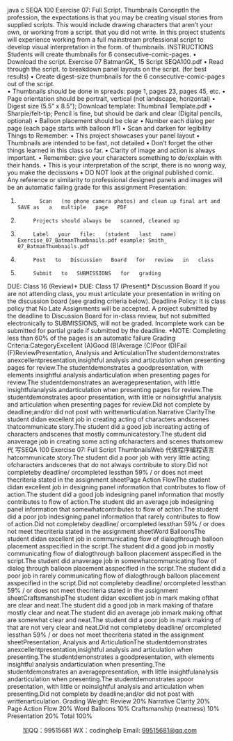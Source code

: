 java c
SEQA   100
Exercise 07:   Full Script. Thumbnails
ConceptIn the profession, the expectations is that you may be creating visual stories from supplied scripts.      This would include drawing characters that aren’t your own, or working from a script. that you did   not write. In this project students will experience working from a full mainstream professional script   to develop visual interpretation in the form. of thumbnails.
INSTRUCTIONS
Students will create thumbnails for 6 consecutive-comic-pages.
•             Download   the   script. Exercise   07   BatmanGK_   15 Script   SEQA100.pdf
•             Read through the script. to breakdown panel layouts on the   script. (for best results)
•             Create digest-size thumbnails for the 6 consecutive-comic-pages out of   the script.	
•             Thumbnails   should   be   done   in   spreads: page   1, pages   23, pages   45, etc.
•             Page orientation should be portrait, vertical   (not landscape, horizontal)
•             Digest   size   (5.5” x 8.5”); Download   template: Thumbnail   Template.pdf
•             Sharpie/felt-tip; Pencil is fine, but should be dark and clear   (Digital   pencils,   optional)
•             Balloon placement should be   clear
•             Number each dialog per page   (each page   starts with balloon #1)
•             Scan and darken for legibility
Things to   Remember:
•             This project showcases your panel   layout
•             Thumbnails are intended to be fast, not detailed
•             Don’t forget the other things learned   in this   class so   far.
•             Clarity of image and action is always important.
•             Remember: give your characters something to do/explain with their hands.
•             This is your interpretation of the script, there is no wrong way, you make the decissions
•             DO NOT look at the original   published   comic. Any   reference   or similarity to   professional   designed panels and images will be an automatic   failing grade for this assignment
Presentation:
1.            Scan   (no phone camera photos) and clean up final art and SAVE as   a   multiple   page   PDF
2.          Projects should always be   scanned, cleaned up
3.          Label   your   file:   (student   last   name) Exercise_07_BatmanThumbnails.pdf example: Smith_ 07_BatmanThumbnails.pdf
4.          Post   to   Discussion   Board   for   review   in   class
5.          Submit   to   SUBMISSIONS   for   grading
DUE: Class   16   (Review)*
DUE: Class   17   (Present)*
Discussion   Board
If you are not attending class, you must articulate your presentation in writing on the discussion   board   (see grading criteria below).
Deadline   Policy:
It is class policy that No Late Assignments will be accepted. A   project submitted   by the   deadline to   Discussion Board for in-class review, but not submitted   electronically   to SUBMISSIONS, will   not   be graded. Incomplete work can be submitted for partial grade if submitted by the deadline.
*NOTE: Completing less than 60% of the pages is an automatic failure
Grading   Criteria:CategoryExcellent   (A)Good   (B)Average (C)Poor   (D)Fail   (F)ReviewPresentation,   Analysis   and   ArticulationThe studentdemonstrates anexcellentpresentation,insightful analysis      and articulation            when presenting      pages for review.The studentdemonstrates a   goodpresentation, with      elements insightful   analysis andarticulation when   presenting pages   for review.The studentdemonstrates an   averagepresentation, with   little insightfulanalysis andarticulation when   presenting pages   for review.The studentdemonstrates apoor presentation,   with   little or   noinsightful analysis      and articulation            when presenting      pages for review.Did not   complete   by deadline;and/or did not   post   with writtenarticulation.Narrative ClarityThe student didan excellent   job in   creating acting of   characters andscenes thatcommunicate   story.The student did   a   good   job increating acting of   characters andscenes that   mostly   communicatestory.The student did   anaverage   job in   creating some   acting ofcharacters and   scenes thatsomew代 写SEQA 100 Exercise 07: Full Script ThumbnailsWeb
代做程序编程语言hatcommunicate   story.The student did   a      poor   job with very   little acting   ofcharacters andscenes that do   not   always contribute         to story.Did not   completeby deadline/ orcompleted lessthan 59% /   or   does   not   meet thecriteria stated in the   assignment sheetPage Action   FlowThe student didan excellent   job in   designing panel                  information that                  contributes to flow   of action.The student did   a   good   job indesigning panel               information that               mostly contributes   to flow of action.The student did   an   average   job indesigning panel   information that   somewhatcontributes to flow   of action.The student did   a   poor   job indesigning panel         information that         rarely contributes   to flow of action.Did not   completeby deadline/ orcompleted lessthan 59% /   or   does   not   meet thecriteria stated in the   assignment sheetWord   BalloonsThe student didan excellent   job in   communicating               flow of dialogthrough balloon   placement asspecified in the   script.The student did   a         good   job in   mostly   communicating               flow of dialogthrough balloon   placement asspecified in the   script.The student did   anaverage   job in   somewhatcommunicating   flow of dialog               through balloon   placement asspecified in the   script.The student did   a   poor   job in rarely      communicating         flow of dialogthrough balloon   placement asspecified in the   script.Did not   completeby deadline/ orcompleted lessthan 59% /   or   does   not   meet thecriteria stated in the   assignment sheetCraftsmanshipThe student didan excellent   job in   mark making   ofthat are clear and   neat.The student did   a   good   job in   mark   making of thatare   mostly clear   and   neat.The student did   an   average   job inmark making   ofthat are somewhat   clear and neat.The student did   a         poor   job in   mark               making of that are   not very clear and   neat.Did not   completeby deadline/ orcompleted lessthan 59% /   or   does   not   meet thecriteria stated in the   assignment sheetPresentation,   Analysis   and   ArticulationThe studentdemonstrates anexcellentpresentation,insightful analysis      and articulation         when presenting.The studentdemonstrates a   goodpresentation, with      elements insightful   analysis andarticulation when   presenting.The studentdemonstrates an   averagepresentation, with   little insightfulanalysis andarticulation when   presenting.The studentdemonstrates apoor presentation,   with   little or   noinsightful analysis      and articulation         when presenting.Did not   complete   by deadline;and/or did not   post   with writtenarticulation.
Grading Weight:
Review                                                                                                                                                                                                                                           20%
Narrative Clarity                                                                                                                                                                                          20%
Page Action   Flow                                                                                                                                                                                 20%
Word   Balloons                                                                                                                                                                                                      10%
Craftsmanship   (neatness)                                                                                                          10%
Presentation                                                                                                                                                                                             20%
Total                                                                                                                                                                                                                                       100%

         
加QQ：99515681  WX：codinghelp  Email: 99515681@qq.com
